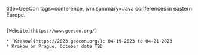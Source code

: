 title=GeeCon
tags=conference, jvm
summary=Java conferences in eastern Europe.
~~~~~~

[Website](https://www.geecon.org/)

* [Krakow](https://2023.geecon.org/): 04-19-2023 to 04-21-2023
* Krakow or Prague, October date TBD
